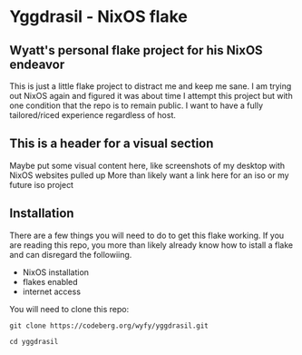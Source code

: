 # Yggdrasil - NixOS flake

## Wyatt's personal flake project for his NixOS endeavor

This is just a little flake project to distract me and keep me sane. I am trying out NixOS again and figured it was about time I attempt this project but with one condition that the repo is to remain public. I want to have a fully tailored/riced experience regardless of host.

## This is a header for a visual section
Maybe put some visual content here, like screenshots of my desktop with NixOS websites pulled up
More than likely want a link here for an iso or my future iso project

## Installation
There are a few things you will need to do to get this flake working. If you are reading this repo, you more than likely already know how to istall a flake and can disregard the followiing.

* NixOS installation
* flakes enabled
* internet access

You will need to clone this repo:

```git clone https://codeberg.org/wyfy/yggdrasil.git```

```cd yggdrasil```
